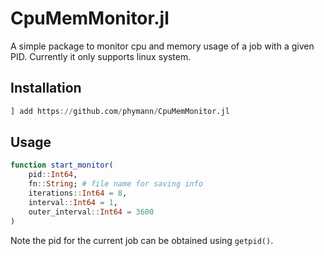 # CpuMemMonitor.jl

A simple package to monitor cpu and memory usage of a job with a given PID. Currently it only supports linux system.

## Installation

```julia
] add https://github.com/phymann/CpuMemMonitor.jl
```

## Usage

```julia
function start_monitor(
    pid::Int64,
    fn::String; # file name for saving info
    iterations::Int64 = 8,
    interval::Int64 = 1,
    outer_interval::Int64 = 3600
)
```

Note the pid for the current job can be obtained using `getpid()`.
